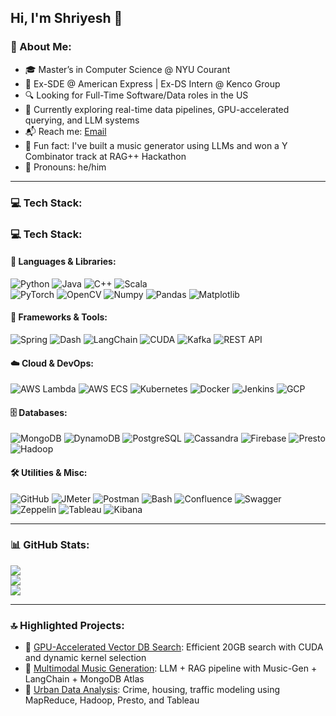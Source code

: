 ## Hi, I'm Shriyesh 👋  
### 💫 About Me:

- 🎓 Master’s in Computer Science @ NYU Courant  
- 💼 Ex-SDE @ American Express | Ex-DS Intern @ Kenco Group  
- 🔍 Looking for Full-Time Software/Data roles in the US  
- 🧠 Currently exploring real-time data pipelines, GPU-accelerated querying, and LLM systems  
- 📬 Reach me: [Email](mailto:sc10670@nyu.edu?subject=Let's%20Connect)  
- 🌱 Fun fact: I've built a music generator using LLMs and won a Y Combinator track at RAG++ Hackathon  
- 🧔 Pronouns: he/him  

---

### 💻 Tech Stack:
### 💻 Tech Stack:

#### 🚀 Languages & Libraries:
![Python](https://img.shields.io/badge/python-3670A0?style=for-the-badge&logo=python&logoColor=ffdd54) 
![Java](https://img.shields.io/badge/java-%23ED8B00.svg?style=for-the-badge&logo=openjdk&logoColor=white)
![C++](https://img.shields.io/badge/c++-%2300599C.svg?style=for-the-badge&logo=c%2B%2B&logoColor=white) 
![Scala](https://img.shields.io/badge/scala-%23DC322F.svg?style=for-the-badge&logo=scala&logoColor=white)  
![PyTorch](https://img.shields.io/badge/PyTorch-%23EE4C2C.svg?style=for-the-badge&logo=PyTorch&logoColor=white)
![OpenCV](https://img.shields.io/badge/OpenCV-%23white.svg?style=for-the-badge&logo=opencv&logoColor=black)
![Numpy](https://img.shields.io/badge/Numpy-%23013243.svg?style=for-the-badge&logo=numpy&logoColor=white)
![Pandas](https://img.shields.io/badge/Pandas-%23150458.svg?style=for-the-badge&logo=pandas&logoColor=white)
![Matplotlib](https://img.shields.io/badge/Matplotlib-%23ffffff.svg?style=for-the-badge&logo=Matplotlib&logoColor=black)

#### 🧱 Frameworks & Tools:
![Spring](https://img.shields.io/badge/spring-%236DB33F.svg?style=for-the-badge&logo=spring&logoColor=white)
![Dash](https://img.shields.io/badge/Dash-%23000.svg?style=for-the-badge&logo=plotly&logoColor=white)
![LangChain](https://img.shields.io/badge/langchain-%233865F2.svg?style=for-the-badge)
![CUDA](https://img.shields.io/badge/cuda-%2300C7B7.svg?style=for-the-badge&logo=nvidia&logoColor=white)
![Kafka](https://img.shields.io/badge/kafka-231F20.svg?style=for-the-badge&logo=apache-kafka&logoColor=white)
![REST API](https://img.shields.io/badge/REST%20API-%23000000.svg?style=for-the-badge&logo=fastapi&logoColor=white)

#### ☁️ Cloud & DevOps:
![AWS Lambda](https://img.shields.io/badge/aws_lambda-%23FF9900.svg?style=for-the-badge&logo=amazon-aws&logoColor=white)
![AWS ECS](https://img.shields.io/badge/AWS%20ECS-%23232F3E.svg?style=for-the-badge&logo=amazon-ecs&logoColor=white)
![Kubernetes](https://img.shields.io/badge/kubernetes-%23326ce5.svg?style=for-the-badge&logo=kubernetes&logoColor=white)
![Docker](https://img.shields.io/badge/docker-%230db7ed.svg?style=for-the-badge&logo=docker&logoColor=white)
![Jenkins](https://img.shields.io/badge/jenkins-%232C5263.svg?style=for-the-badge&logo=jenkins&logoColor=white)
![GCP](https://img.shields.io/badge/GCP-%234285F4.svg?style=for-the-badge&logo=google-cloud&logoColor=white)

#### 🗄️ Databases:
![MongoDB](https://img.shields.io/badge/MongoDB-%234ea94b.svg?style=for-the-badge&logo=mongodb&logoColor=white)
![DynamoDB](https://img.shields.io/badge/DynamoDB-4053D6?style=for-the-badge&logo=Amazon%20DynamoDB&logoColor=white)
![PostgreSQL](https://img.shields.io/badge/postgres-%23316192.svg?style=for-the-badge&logo=postgresql&logoColor=white)
![Cassandra](https://img.shields.io/badge/apache%20cassandra-%23128ECF.svg?style=for-the-badge&logo=apachecassandra&logoColor=white)
![Firebase](https://img.shields.io/badge/firebase-%23039BE5.svg?style=for-the-badge&logo=firebase)
![Presto](https://img.shields.io/badge/presto-%23000000.svg?style=for-the-badge)
![Hadoop](https://img.shields.io/badge/hadoop-%23E10098?style=for-the-badge&logo=apachehadoop&logoColor=white)

#### 🛠️ Utilities & Misc:
![GitHub](https://img.shields.io/badge/github-%23121011.svg?style=for-the-badge&logo=github&logoColor=white)
![JMeter](https://img.shields.io/badge/jmeter-%23D24939.svg?style=for-the-badge&logo=apachejmeter&logoColor=white)
![Postman](https://img.shields.io/badge/postman-%23FF6C37.svg?style=for-the-badge&logo=postman&logoColor=white)
![Bash](https://img.shields.io/badge/bash-%23121011.svg?style=for-the-badge&logo=gnu-bash&logoColor=white)
![Confluence](https://img.shields.io/badge/confluence-%230072C6.svg?style=for-the-badge&logo=confluence&logoColor=white)
![Swagger](https://img.shields.io/badge/swagger-%2385EA2D.svg?style=for-the-badge&logo=swagger&logoColor=black)
![Zeppelin](https://img.shields.io/badge/Apache%20Zeppelin-%232539A2.svg?style=for-the-badge)
![Tableau](https://img.shields.io/badge/Tableau-E97627?style=for-the-badge&logo=Tableau&logoColor=white)
![Kibana](https://img.shields.io/badge/Kibana-%23005071.svg?style=for-the-badge&logo=kibana&logoColor=white)


---

### 📊 GitHub Stats:
![](https://github-readme-stats.vercel.app/api?username=shrishriyesh&theme=radical&hide_border=false&include_all_commits=true&count_private=true)  
![](https://github-readme-streak-stats.herokuapp.com/?user=shrishriyesh&theme=radical&hide_border=false)  
![](https://github-readme-stats.vercel.app/api/top-langs/?username=shrishriyesh&theme=radical&hide_border=false&layout=compact)

---

### 🔝 Highlighted Projects:
- 🔗 [GPU-Accelerated Vector DB Search](#): Efficient 20GB search with CUDA and dynamic kernel selection  
- 🔗 [Multimodal Music Generation](#): LLM + RAG pipeline with Music-Gen + LangChain + MongoDB Atlas  
- 🔗 [Urban Data Analysis](#): Crime, housing, traffic modeling using MapReduce, Hadoop, Presto, and Tableau  

<!-- Feel free to fork this template or use GPRM (https://gprm.itsvg.in) -->

